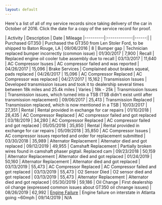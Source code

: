 ```yaml
---
layout: default
---
```


Here's a list of all of my service records since taking delivery of the car in October of 2016. Click the date for a copy of the service record for proof.


| Activity   |      Description      |  Date | Mileage
|----------|:-------------:|------:|
| Purchased GT350 |  Purchased the GT350 from Len Stoler Ford, to be shipped to Baton Rouge, LA | 09/06/2016 | 8
| Bumper gap | Technician replaced bumper incorrectly (common issue) | 01/30/2017 | 7,900
| Recall | Replaced engine oil cooler tube assembly due to recall | 03/13/2017 | 11,640
| AC Compressor Isuses | AC compressor failed and was reported | 04/26/2017 | 15,096
| Brake Services | Complained about brakes squeal, pads replaced | 04/26/2017 | 15,096
| AC Compressor Replaced | AC Compressor was replaced | 04/27/2017 | 15,162
| Transmission Issues | Developed transmission issues and took it to dealership several times between 18k miles and 25.4k miles | Varies | 18k - 25k
| Transmission Issues | Transmission issues, which turned into a TSB (TSB didn't exist until after transmission replacement) | 09/06/2017 | 25,413
| Transmission Replaced | Transmission replaced, which is now mentioned in a TSB | 10/03/2017 | 27,351
| Rental | Rental provided in exchange for car repairs | 01/10/2018 | 28,435
| AC Compressor Replaced | AC compressor failed and got replaced | 03/18/2019 | 34,280
| AC Compressor Replaced | AC compressor failed and got replaced | 05/05/2018 | 35,850
| Rental | Rental provided in exchange for car repairs | 05/09/2018 | 35,850
| AC Compressor Issues | AC compressor issues reported and order for replacement submitted | 03/30/2018 | 35,989
| Alternator Replacement | Alternator died and got replaced | 09/12/2019 | 49,955
| Camshaft Replacement | Partially broken wires found in camshaft phaser pigtail. Replaced cam | 09/23/2018 | 50,159
| Alternator Replacement | Alternator died and got replaced | 01/24/2019 | 50,160
| Alternator Replacement | Alternator died and got replaced | 03/13/2019 | 55,473
| AC Compressor Replaced | AC Compressor failed and got replaced | 03/13/2019 | 55,473
| O2 Sensor Died | O2 sensor died and got replaced | 03/13/2019 | 55,473
| Alternator Replacement | Alternator died and got replaced | 05/30/2019 | 59,186
| Oil Change |    First dealership oil change (expressed common issues about GT350 oil chnange issues)   |   08/26/2019 | 62,992
| [Engine Failure](https://www.youtube.com/watch?v=UM1nQggSPa4) | Engine failure on interstate in Atlanta going ~60mph |    09/14/2019 | N/A